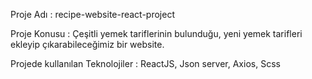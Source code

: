 Proje Adı : recipe-website-react-project

Proje Konusu : Çeşitli yemek tariflerinin bulunduğu, yeni yemek tarifleri ekleyip çıkarabileceğimiz bir website.

Projede kullanılan Teknolojiler : ReactJS, Json server, Axios, Scss
